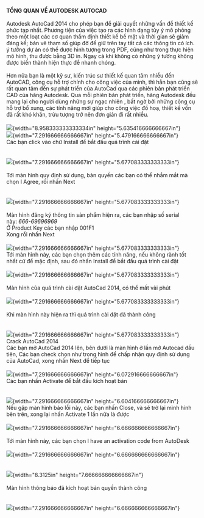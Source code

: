 **TỔNG QUAN VỀ AUTODESK AUTOCAD**\
\
Autodesk AutoCad 2014 cho phép bạn để giải quyết những vấn đề thiết kế
phức tạp nhất. Phương tiện của việc tạo ra các hình dạng tùy ý mô phỏng
theo một loạt các cơ quan thẩm định thiết kế bề mặt và thời gian sẽ giảm
đáng kể; bản vẽ tham số giúp đỡ để giữ trên tay tất cả các thông tin có
ích. ý tưởng dự án có thể được hình tượng trong PDF, cũng như trong thực
hiện mô hình, thu được bằng 3D in. Ngay cả khi không có những ý tưởng
không được biến thành hiện thực để nhanh chóng.\
\
Hơn nữa bạn là một kỹ sư, kiến trúc sư thiết kế quan tâm nhiều đến
AutoCAD, công cụ hỗ trợ chính cho công việc của mình, thì hẳn bạn cũng
sẽ rất quan tâm đến sự phát triển của AutoCad qua các phiên bản phát
triển CAD của hãng Autodesk. Qua mỗi phiên bản phát triển, hãng Autodesk
đều mang lại cho người dùng những sự ngạc nhiên , bất ngờ bởi những công
cụ hỗ trợ bổ xung, các tính năng mới giúp cho công việc đồ hoạ, thiết kế
vốn đã rất khó khăn, trừu tượng trở nên đơn giản đi rất nhiều.\
\
![](3.5.7-cai-dat-autocad-2014-media/media/image1.jpeg){width="8.958333333333334in"
height="5.635416666666667in"}\
![](3.5.7-cai-dat-autocad-2014-media/media/image2.png){width="7.291666666666667in"
height="5.479166666666667in"}\
Các bạn click vào chữ Install để bắt đầu quá trình cài đặt\
\
\
![](3.5.7-cai-dat-autocad-2014-media/media/image3.png){width="7.291666666666667in"
height="5.677083333333333in"}\
\
Tới màn hình quy định sử dụng, bản quyền các bạn có thể nhắm mắt mà chọn
I Agree, rồi nhấn Next\
\
\
![](3.5.7-cai-dat-autocad-2014-media/media/image4.png){width="7.291666666666667in"
height="5.677083333333333in"}\
\
Màn hình đăng ký thông tin sản phẩm hiện ra, các bạn nhập số serial
này: *666-69696969*\
Ở Product Key các bạn nhập 001F1\
Xong rồi nhấn Next\
\
![](3.5.7-cai-dat-autocad-2014-media/media/image5.png){width="7.291666666666667in"
height="5.677083333333333in"}\
Tới màn hình này, các bạn chọn thêm các tính năng, nếu không rành tốt
nhất cứ để mặc định, sau đó nhấn Install để bắt đầu quá trình cài đặt\
\
![](3.5.7-cai-dat-autocad-2014-media/media/image6.png){width="7.291666666666667in"
height="5.677083333333333in"}\
\
Màn hình của quá trình cài đặt AutoCad 2014, có thể mất vài phút\
\
![](3.5.7-cai-dat-autocad-2014-media/media/image7.png){width="7.291666666666667in"
height="5.677083333333333in"}\
\
Khi màn hình này hiện ra thì quá trình cài đặt đã thành công\
\
\
![](3.5.7-cai-dat-autocad-2014-media/media/image8.png){width="7.291666666666667in"
height="5.677083333333333in"}\
Crack AutoCad 2014\
Các bạn mở AutoCad 2014 lên, bên dưới là màn hình ở lần mở Autocad đầu
tiên, Các bạn check chọn như trong hình để chấp nhận quy định sử dụng
của AutoCad, xong nhấn Next để tiếp tục\
\
![](3.5.7-cai-dat-autocad-2014-media/media/image9.png){width="7.291666666666667in"
height="6.072916666666667in"}\
Các bạn nhấn Activate để bắt đầu kích hoạt bản\
\
\
![](3.5.7-cai-dat-autocad-2014-media/media/image10.png){width="7.291666666666667in"
height="6.604166666666667in"}\
Nếu gặp màn hình báo lỗi này, các bạn nhấn Close, và sẽ trở lại mình
hình bên trên, xong lại nhấn Activate 1 lần nữa là được\
\
![](3.5.7-cai-dat-autocad-2014-media/media/image11.png){width="7.291666666666667in"
height="6.666666666666667in"}\
\
Tới màn hình này, các bạn chọn I have an activation code from AutoDesk\
\
![](3.5.7-cai-dat-autocad-2014-media/media/image12.png){width="7.291666666666667in"
height="6.666666666666667in"}\
\
\
![](3.5.7-cai-dat-autocad-2014-media/media/image13.jpeg){width="8.3125in"
height="7.666666666666667in"}\
\
Màn hình thông báo đã kích hoạt bản quyền thành công\
\
\
![](3.5.7-cai-dat-autocad-2014-media/media/image14.png){width="7.291666666666667in"
height="6.666666666666667in"}
